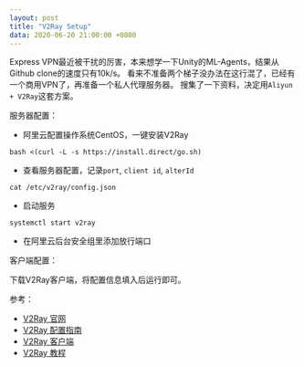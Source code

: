 ```yaml
---
layout: post
title: "V2Ray Setup"
data: 2020-06-20 21:00:00 +0800
---
```


Express VPN最近被干扰的厉害，本来想学一下Unity的ML-Agents，结果从Github clone的速度只有10k/s。
看来不准备两个梯子没办法在这行混了，已经有一个商用VPN了，再准备一个私人代理服务器。
搜集了一下资料，决定用`Aliyun + V2Ray`这套方案。

服务器配置：

- 阿里云配置操作系统CentOS，一键安装V2Ray
```
bash <(curl -L -s https://install.direct/go.sh)
```
- 查看服务器配置，记录`port`, `client id`, `alterId`
```
cat /etc/v2ray/config.json
```
- 启动服务
```
systemctl start v2ray
```
- 在阿里云后台安全组里添加放行端口

客户端配置：

下载V2Ray客户端，将配置信息填入后运行即可。

参考：

- [V2Ray 官网](https://v2ray.com/)
- [V2Ray 配置指南](https://guide.v2fly.org/)
- [V2Ray 客户端](https://tlanyan.me/v2ray-clients-download/)
- [V2Ray 教程](https://tlanyan.me/v2ray-tutorial/)